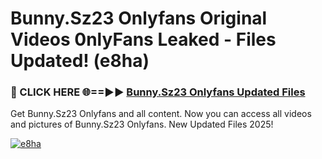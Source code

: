 # Bunny.Sz23 Onlyfans Original Videos 0nlyFans Leaked - Files Updated! (e8ha)

<h3>🔴 CLICK HERE 🌐==►► <a href="https://tinyurl.com/2m67pmp6" rel="nofollow">Bunny.Sz23 Onlyfans Updated Files</a></h3>

Get Bunny.Sz23 Onlyfans and all content. Now you can access all videos and pictures of Bunny.Sz23 Onlyfans. New Updated Files 2025!

[![e8ha](https://i.imgur.com/H4QAA4z.gif)](https://tinyurl.com/2m67pmp6)
